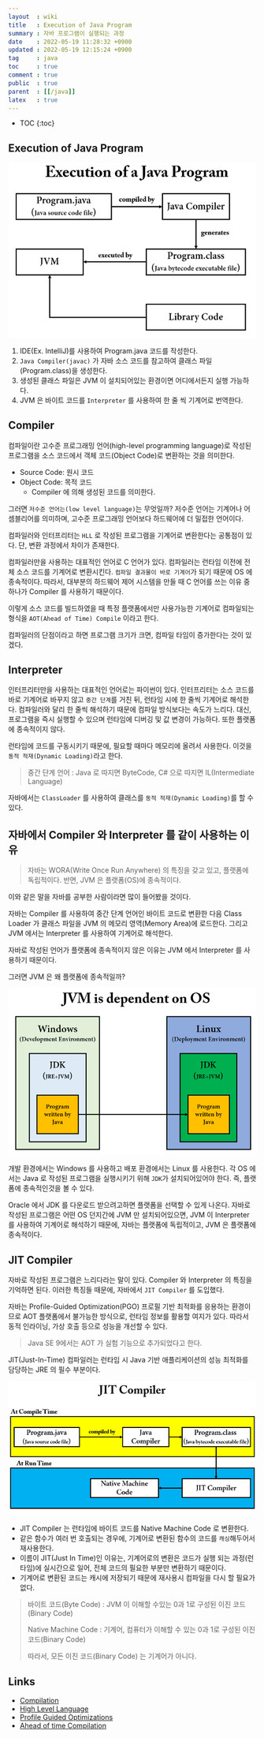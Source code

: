 ```yaml
---
layout  : wiki
title   : Execution of Java Program
summary : 자바 프로그램이 실행되는 과정
date    : 2022-05-19 11:28:32 +0900
updated : 2022-05-19 12:15:24 +0900
tag     : java
toc     : true
comment : true
public  : true
parent  : [[/java]]
latex   : true
---
```

* TOC
{:toc}

## Execution of Java Program

![](/resource/wiki/execution-java/executionofjavaprogram.png)

1. IDE(Ex. IntelliJ)를 사용하여 Program.java 코드를 작성한다.
2. `Java Compiler(javac)` 가 자바 소스 코드를 참고하여 클래스 파일(Program.class)을 생성한다.
3. 생성된 클래스 파일은 JVM 이 설치되어있는 환경이면 어디에서든지 실행 가능하다.
4. JVM 은 바이트 코드를 `Interpreter` 를 사용하여 한 줄 씩 기계어로 번역한다.

## Compiler

컴파일이란 고수준 프로그래밍 언어(high-level programming language)로 작성된 프로그램을 소스 코드에서 객체 코드(Object Code)로 변환하는 것을 의미한다.

- Source Code: 원시 코드
- Object Code: 목적 코드
  - Compiler 에 의해 생성된 코드를 의미한다.

그러면 `저수준 언어는(low level language)`는 무엇일까? 저수준 언어는 기계어나 어셈블리어를 의미하며, 고수준 프로그래밍 언어보다 하드웨어에 더 밀접한 언어이다.

컴파일러와 인터프리터는 `HLL` 로 작성된 프로그램을 기계어로 변환한다는 공통점이 있다. 단, 변환 과정에서 차이가 존재한다.

컴파일러만을 사용하는 대표적인 언어로 C 언어가 있다. 컴파일러는 런타임 이전에 전체 소스 코드를 기계어로 변환시킨다. `컴파일 결과물이 바로 기계어`가 되기 때문에 OS 에 종속적이다.
따라서, 대부분의 하드웨어 제어 시스템을 만들 때 C 언어를 쓰는 이유 중 하나가 Compiler 를 사용하기 때문이다.

이렇게 소스 코드를 빌드하였을 때 특정 플랫폼에서만 사용가능한 기계어로 컴파일되는 형식을 `AOT(Ahead of Time) Compile` 이라고 한다.

컴파일러의 단점이라고 하면 프로그램 크기가 크면, 컴파일 타임이 증가한다는 것이 있겠다.

## Interpreter

인터프리터만을 사용하는 대표적인 언어로는 파이썬이 있다. 인터프리터는 소스 코드를 바로 기계어로 바꾸지 않고 `중간 단계`를 거친 뒤, 런타임 시에 한 줄씩 기계어로 해석한다.
컴파일러와 달리 한 줄씩 해석하기 때문에 컴파일 방식보다는 속도가 느리다. 대신, 프로그램을 즉시 실행할 수 있으며 런타임에 디버깅 및 값 변경이 가능하다. 또한 플랫폼에 종속적이지 않다.

런타임에 코드를 구동시키기 때문에, 필요할 때마다 메모리에 올려서 사용한다. 이것을 `동적 적재(Dynamic Loading)`라고 한다.

> 중간 단계 언어 : Java 로 따지면 ByteCode, C# 으로 따지면 IL(Intermediate Language)

자바에서는 `ClassLoader` 를 사용하여 클래스를 `동적 적재(Dynamic Loading)`를 할 수 있다.

## 자바에서 Compiler 와 Interpreter 를 같이 사용하는 이유

> 자바는 WORA(Write Once Run Anywhere) 의 특징을 갖고 있고, 플랫폼에 독립적이다. 반면, JVM 은 플랫폼(OS)에 종속적이다.

이와 같은 말을 자바를 공부한 사람이라면 많이 들어봤을 것이다.

자바는 Compiler 를 사용하여 중간 단계 언어인 바이트 코드로 변환한 다음 Class Loader 가 클래스 파일을 JVM 의 메모리 영역(Memory Area)에 로드한다. 그리고 JVM 에서는 Interpreter 를 사용하여 기계어로 해석한다.

자바로 작성된 언어가 플랫폼에 종속적이지 않은 이유는 JVM 에서 Interpreter 를 사용하기 때문이다.

그러면 JVM 은 왜 플랫폼에 종속적일까?

![](/resource/wiki/execution-java/jvmisdependentonos.png)

개발 환경에서는 Windows 를 사용하고 배포 환경에서는 Linux 를 사용한다. 각 OS 에서는 Java 로 작성된 프로그램을 실행시키기 위해 `JDK`가 설치되어있어야 한다. 즉, 플랫폼에 종속적인것을 볼 수 있다.

Oracle 에서 JDK 를 다운로드 받으려고하면 플랫폼을 선택할 수 있게 나온다. 자바로 작성된 프로그램은 어떤 OS 던지간에 JVM 만 설치되어있으면, JVM 이 Interpreter 를 사용하여 기계어로 해석하기 때문에, 자바는 플랫폼에 독립적이고, JVM 은 플랫폼에 종속적이다.

## JIT Compiler

자바로 작성된 프로그램은 느리다라는 말이 있다. Compiler 와 Interpreter 의 특징을 기억하면 된다. 이러한 특징들 때문에, 자바에서 `JIT Compiler` 를 도입했다.

자바는 Profile-Guided Optimization(PGO) 프로필 기반 최적화를 응용하는 환경이므로 AOT 플랫폼에서 불가능한 방식으로, 런타임 정보를 활용할 여지가 있다. 따라서 동적 인라이닝, 가상 호출 등으로 성능을 개선할 수 있다.

> Java SE 9에서는 AOT 가 실험 기능으로 추가되었다고 한다.

JIT(Just-In-Time) 컴파일러는 런타임 시 Java 기반 애플리케이션의 성능 최적화를 담당하는 JRE 의 필수 부분이다.

![](/resource/wiki/execution-java/jitcompiler.png)

- JIT Compiler 는 런타임에 바이트 코드를 Native Machine Code 로 변환한다.
- 같은 함수가 여러 번 호출되는 경우에, 기계어로 변환된 함수의 코드를 `캐싱`해두어서 재사용한다.
- 이름이 JIT(Just In Time)인 이유는, 기계어로의 변환은 코드가 실행 되는 과정(런타임)에 실시간으로 일어, 전체 코드의 필요한 부분만 변환하기 때문이다.
- 기계어로 변환된 코드는 캐시에 저장되기 때문에 재사용시 컴파일을 다시 할 필요가 없다.

> 바이트 코드(Byte Code) : JVM 이 이해할 수있는 0과 1로 구성된 이진 코드(Binary Code)
>
> Native Machine Code : 기계어, 컴퓨터가 이해할 수 있는 0과 1로 구성된 이진 코드(Binary Code)
>
> 따라서, 모든 이진 코드(Binary Code) 는 기계어가 아니다.

## Links

- [Compilation](https://www.webopedia.com/definitions/compilation/)
- [High Level Language](https://www.webopedia.com/definitions/high-level-language/)
- [Profile Guided Optimizations](https://docs.microsoft.com/ko-kr/cpp/build/profile-guided-optimizations?view=msvc-170)
- [Ahead of time Compilation](https://www.baeldung.com/ahead-of-time-compilation)

